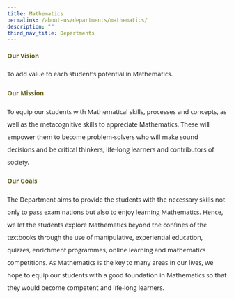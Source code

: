 ```yaml
---
title: Mathematics
permalink: /about-us/departments/mathematics/
description: ""
third_nav_title: Departments
---
```

<h4 style="color:#635f1a;font-weight:bold;font-family:Open Sans;">Our Vision</h4>
<p style="font-size:14.5px; line-height:2;margin-top:15px; font-family:Open Sans">To add value to each student's potential in Mathematics.</p>


<h4 style="color:#635f1a;font-weight:bold;font-family:Open Sans;">Our Mission</h4>
<p style="font-size:14.5px; line-height:2;margin-top:15px; font-family:Open Sans">To equip our students with Mathematical skills, processes and concepts, as well as the metacognitive skills to appreciate Mathematics. These will empower them to become problem-solvers who will make sound decisions and be critical thinkers, life-long learners and contributors of society.</p>



<h4 style="color:#635f1a;font-weight:bold; font-family:Open Sans;">Our Goals</h4>
<p style="font-size:14.5px; line-height:2;margin-top:15px; font-family:Open Sans">The Department aims to provide the students with the necessary skills not only to pass examinations but also to enjoy learning Mathematics. Hence, we let the students explore Mathematics beyond the confines of the textbooks through the use of manipulative, experiential education, quizzes, enrichment programmes, online learning and mathematics competitions. As Mathematics is the key to many areas in our lives, we hope to equip our students with a good foundation in Mathematics so that they would become competent and life-long learners.</p>